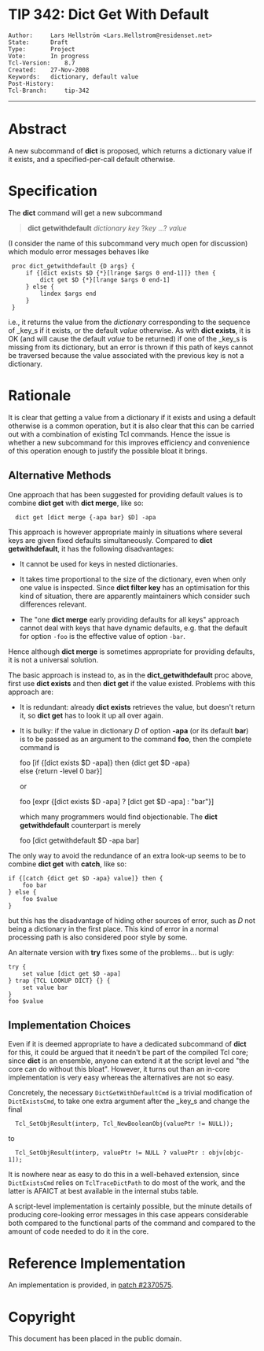 # TIP 342: Dict Get With Default
	Author:		Lars Hellström <Lars.Hellstrom@residenset.net>
	State:		Draft
	Type:		Project
	Vote:		In progress
	Tcl-Version:	8.7
	Created:	27-Nov-2008
	Keywords:	dictionary, default value
	Post-History:	
	Tcl-Branch:     tip-342
-----

# Abstract

A new subcommand of **dict** is proposed, which returns a dictionary value
if it exists, and a specified-per-call default otherwise.

# Specification

The **dict** command will get a new subcommand

 > **dict getwithdefault** _dictionary_ _key_ ?_key_ ...?  _value_

\(I consider the name of this subcommand very much open for discussion\) which
modulo error messages behaves like

	 proc dict_getwithdefault {D args} {
	     if {[dict exists $D {*}[lrange $args 0 end-1]]} then {
	         dict get $D {*}[lrange $args 0 end-1]
	     } else {
	         lindex $args end
	     }
	 }

i.e., it returns the value from the _dictionary_ corresponding to the
sequence of _key_s if it exists, or the default _value_ otherwise. As with
**dict exists**, it is OK \(and will cause the default _value_ to be
returned\) if one of the _key_s is missing from its dictionary, but an error
is thrown if this path of keys cannot be traversed because the value
associated with the previous key is not a dictionary.

# Rationale

It is clear that getting a value from a dictionary if it exists and using a
default otherwise is a common operation, but it is also clear that this can be
carried out with a combination of existing Tcl commands. Hence the issue is
whether a new subcommand for this improves efficiency and convenience of this
operation enough to justify the possible bloat it brings.

## Alternative Methods

One approach that has been suggested for providing default values is to
combine **dict get** with **dict merge**, like so:

	  dict get [dict merge {-apa bar} $D] -apa

This approach is however appropriate mainly in situations where several keys
are given fixed defaults simultaneously. Compared to **dict
getwithdefault**, it has the following disadvantages:

   * It cannot be used for keys in nested dictionaries.

   * It takes time proportional to the size of the dictionary, even when only
     one value is inspected. Since **dict filter key** has an optimisation
     for this kind of situation, there are apparently maintainers which
     consider such differences relevant.

   * The "one **dict merge** early providing defaults for all keys" approach
     cannot deal with keys that have dynamic defaults, e.g. that the default
     for option `-foo` is the effective value of option `-bar`.

Hence although **dict merge** is sometimes appropriate for providing
defaults, it is not a universal solution.

The basic approach is instead to, as in the **dict\_getwithdefault** proc
above, first use **dict exists** and then **dict get** if the value
existed. Problems with this approach are:

   * It is redundant: already **dict exists** retrieves the value, but
     doesn't return it, so **dict get** has to look it up all over again.

   * It is bulky: if the value in dictionary _D_ of option **-apa** \(or
     its default **bar**\) is to be passed as an argument to the command
     **foo**, then the complete command is

		foo [if {[dict exists $D -apa]} then {dict get $D -apa}\
		    else {return -level 0 bar}]

     or 

		foo [expr {[dict exists $D -apa] ? [dict get $D -apa] : "bar"}]

     which many programmers would find objectionable. The **dict
     getwithdefault** counterpart is merely

		foo [dict getwithdefault $D -apa bar]

The only way to avoid the redundance of an extra look-up seems to be to
combine **dict get** with **catch**, like so:

	if {[catch {dict get $D -apa} value]} then {
	    foo bar
	} else {
	    foo $value
	}

but this has the disadvantage of hiding other sources of error, such as _D_
not being a dictionary in the first place. This kind of error in a normal
processing path is also considered poor style by some.

An alternate version with **try** fixes some of the problems... but is ugly:

	try {
	    set value [dict get $D -apa]
	} trap {TCL LOOKUP DICT} {} {
	    set value bar
	}
	foo $value

## Implementation Choices

Even if it is deemed appropriate to have a dedicated subcommand of **dict**
for this, it could be argued that it needn't be part of the compiled Tcl core;
since **dict** is an ensemble, anyone can extend it at the script level and
"the core can do without this bloat". However, it turns out than an in-core
implementation is very easy whereas the alternatives are not so easy.

Concretely, the necessary `DictGetWithDefaultCmd` is a trivial modification of
`DictExistsCmd`, to take one extra argument after the _key_s and change the
final

	  Tcl_SetObjResult(interp, Tcl_NewBooleanObj(valuePtr != NULL));

to

	  Tcl_SetObjResult(interp, valuePtr != NULL ? valuePtr : objv[objc-1]);

It is nowhere near as easy to do this in a well-behaved extension, since
`DictExistsCmd` relies on `TclTraceDictPath` to do most of the work, and the
latter is AFAICT at best available in the internal stubs table.

A script-level implementation is certainly possible, but the minute details of
producing core-looking error messages in this case appears considerable both
compared to the functional parts of the command and compared to the amount of
code needed to do it in the core.

# Reference Implementation

An implementation is provided, in [patch #2370575](https://core.tcl-lang.org/tcl/tktview/2370575).

# Copyright

This document has been placed in the public domain. 

